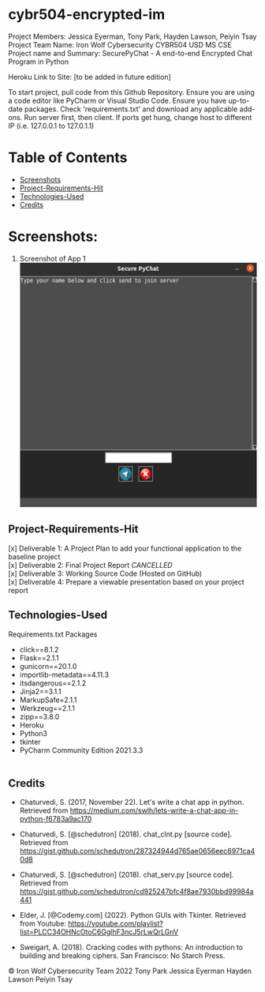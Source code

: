 # cybr504-encrypted-im

Project Members: Jessica Eyerman, Tony Park, Hayden Lawson, Peiyin Tsay <br>
Project Team Name: Iron Wolf Cybersecurity CYBR504 USD MS CSE <br>
Project name and Summary: SecurePyChat - A end-to-end Encrypted Chat Program in Python <br>

Heroku Link to Site: [to be added in future edition]

To start project, pull code from this Github Repository. Ensure you are using a code editor like PyCharm or Visual Studio Code. Ensure you have up-to-date packages. Check 'requirements.txt' and download any applicable add-ons. Run server first, then client. If ports get hung, change host to different IP (i.e. 127.0.0.1 to 127.0.1.1)

# Table of Contents

- [Screenshots](#screenshots)
- [Project-Requirements-Hit](#Project-Requirements-Hit)
- [Technologies-Used](#Technologies-Used)
- [Credits](#Credits)

# Screenshots:

1. Screenshot of App 1
   <br>
   ![Screenshot 1](./public/images/screenshot1.jpg)

## Project-Requirements-Hit

[x] Deliverable 1: A Project Plan to add your functional application to the baseline project <br>
[x] Deliverable 2: Final Project Report _CANCELLED_ <br>
[x] Deliverable 3: Working Source Code (Hosted on GitHub) <br>
[x] Deliverable 4: Prepare a viewable presentation based on your project report <br>

## Technologies-Used

Requirements.txt Packages

- click==8.1.2 <br>
- Flask==2.1.1 <br>
- gunicorn==20.1.0 <br>
- importlib-metadata==4.11.3 <br>
- itsdangerous==2.1.2 <br>
- Jinja2==3.1.1 <br>
- MarkupSafe=2.1.1 <br>
- Werkzeug==2.1.1 <br>
- zipp==3.8.0 <br>
- Heroku <br>
- Python3 <br>
- tkinter
- PyCharm Community Edition 2021.3.3
  <br> <br>

## Credits

- Chaturvedi, S. (2017, November 22). Let's write a chat app in python. Retrieved from https://medium.com/swlh/lets-write-a-chat-app-in-python-f6783a9ac170

- Chaturvedi, S. [@schedutron] (2018). chat_clnt.py [source code]. Retrieved from https://gist.github.com/schedutron/287324944d765ae0656eec6971ca40d8

- Chaturvedi, S. [@schedutron] (2018). chat_serv.py [source code]. Retrieved from https://gist.github.com/schedutron/cd925247bfc4f8ae7930bbd99984a441

- Elder, J. [@Codemy.com] (2022). Python GUIs with Tkinter. Retrieved from Youtube: https://youtube.com/playlist?list=PLCC34OHNcOtoC6GglhF3ncJ5rLwQrLGnV

- Sweigart, A. (2018). Cracking codes with pythons: An introduction to building and breaking ciphers. San Francisco: No Starch Press.

© Iron Wolf Cybersecurity Team 2022
Tony Park Jessica Eyerman Hayden Lawson Peiyin Tsay
